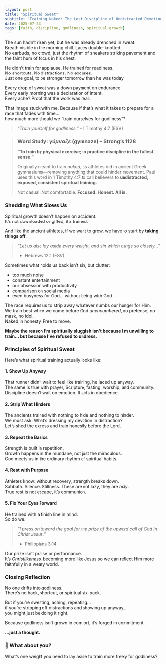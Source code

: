 ```yaml
---
layout: post
title: "Spiritual Sweat"
subtitle: "Training Naked: The Lost Discipline of Undistracted Devotion"
date: 2025-07-23
tags: [faith, discipline, godliness, spiritual-growth]
---
```


The sun hadn’t risen yet, but he was already drenched in sweat.  
Breath visible in the morning chill. Laces double-knotted.  
No earbuds, no crowd, just the rhythm of sneakers striking pavement and the faint hum of focus in his chest.  

He didn’t train for applause. He trained for readiness.  
No shortcuts. No distractions. No excuses.  
Just one goal, to be stronger tomorrow than he was today.

Every drop of sweat was a down payment on endurance.  
Every early morning was a declaration of intent.  
Every ache? Proof that the work was real.

That image stuck with me. Because if that’s what it takes to prepare for a race that fades with time…  
how much more should we “train ourselves for godliness”?

> *“Train yourself for godliness.”* - 1 Timothy 4:7 (ESV)


> ### Word Study: *γύμναζε* (gymnaze) – Strong’s 1128  
> **“To train by physical exercise; to practice discipline in the fullest sense.”**  
>  
> Originally meant to train *naked*, as athletes did in ancient Greek gymnasiums—removing anything that could hinder movement. Paul uses this word in 1 Timothy 4:7 to call believers to **undistracted, exposed, consistent spiritual training.**
>
> Not casual. Not comfortable. **Focused. Honest. All in.**

### Shedding What Slows Us

Spiritual growth doesn’t happen on accident.  
It’s not downloaded or gifted, it’s trained.

And like the ancient athletes, if we want to grow, we have to start by **taking things off**.

> *“Let us also lay aside every weight, and sin which clings so closely…”*  
> - Hebrews 12:1 (ESV)

Sometimes what holds us back isn’t sin, but clutter:
- too much noise  
- constant entertainment  
- our obsession with productivity  
- comparison on social media  
- even busyness for God… without being with God  

The race requires us to strip away whatever numbs our hunger for Him.  
We train best when we come before God *unencumbered*, no pretense, no mask, no idol.  
Naked in honesty. Free to move.

**Maybe the reason I’m spiritually sluggish isn’t because I’m unwilling to train… but because I’ve refused to undress.**

### Principles of Spiritual Sweat

Here’s what spiritual training actually looks like:

#### 1. Show Up Anyway  
That runner didn’t wait to feel like training, he laced up anyway.  
The same is true with prayer, Scripture, fasting, worship, and community.  
Discipline doesn’t wait on emotion. It acts in obedience.

#### 2. Strip What Hinders  
The ancients trained with nothing to hide and nothing to hinder.  
We must ask: What’s dressing my devotion in distraction?  
Let’s shed the excess and train honestly before the Lord.

#### 3. Repeat the Basics  
Strength is built in repetition.  
Growth happens in the mundane, not just the miraculous.  
God meets us in the ordinary rhythm of spiritual habits.

#### 4. Rest with Purpose  
Athletes know: without recovery, strength breaks down.  
Sabbath. Silence. Stillness. These are not lazy, they are *holy*.  
True rest is not escape, it’s communion.

#### 5. Fix Your Eyes Forward  
He trained with a finish line in mind.  
So do we.

> *“I press on toward the goal for the prize of the upward call of God in Christ Jesus.”*  
> - Philippians 3:14

Our prize isn’t praise or performance.  
It’s *Christlikeness*, becoming more like Jesus so we can reflect Him more faithfully in a weary world.

### Closing Reflection

No one drifts into godliness.  
There’s no hack, shortcut, or spiritual six-pack.

But if you’re sweating, aching, repeating…  
if you’re stripping off distractions and showing up anyway…  
you might just be doing it right.

Because godliness isn’t grown in comfort, it’s forged in commitment.

**…just a thought.**

### 💬 What about you?

What’s one weight you need to lay aside to train more freely for godliness?

